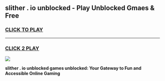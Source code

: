 
## slither . io unblocked - Play Unblocked Gmaes & Free
<h3>
<a href="https://news.freeplayer.one?title=slither_._io_unblocked&ref=16F">CLICK TO PLAY</a></h3>
<hr>

<h3>
<a href="https://news.freeplayer.one?title=slither_._io_unblocked&ref=16F">CLICK 2 PLAY</a>
  
</h3>

<a href="https://news.freeplayer.one?title=slither_._io_unblocked&ref=16F/"><img src="https://clearcache.store/games.png"></a>


**slither . io unblocked games unblocked: Your Gateway to Fun and Accessible Online Gaming**
